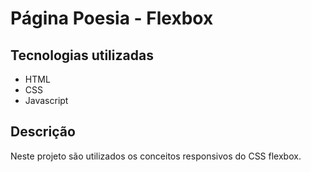 # Página Poesia - Flexbox

## Tecnologias utilizadas

- HTML
- CSS
- Javascript

## Descrição

Neste projeto são utilizados os conceitos responsivos do CSS flexbox.
